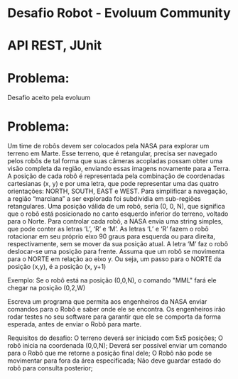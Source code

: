 # Desafio Robot - Evoluum Community
# API REST, JUnit

# Problema:
  Desafio aceito pela evoluum 
  
# Problema:

Um time de robôs devem ser colocados pela NASA para explorar um terreno em Marte.
Esse terreno, que é retangular, precisa ser navegado pelos robôs de tal forma que suas
câmeras acopladas possam obter uma visão completa da região, enviando essas imagens
novamente para a Terra.
A posição de cada robô é representada pela combinação de coordenadas cartesianas (x, y)
e por uma letra, que pode representar uma das quatro orientações: NORTH, SOUTH, EAST
e WEST. Para simplificar a navegação, a região “marciana” a ser explorada foi subdividia
em sub-regiões retangulares.
Uma posição válida de um robô, seria (0, 0, N), que significa que o robô está posicionado no
canto esquerdo inferior do terreno, voltado para o Norte.
Para controlar cada robô, a NASA envia uma string simples, que pode conter as letras ‘L’,
‘R’ e ‘M’. As letras ‘L’ e ‘R’ fazem o robô rotacionar em seu próprio eixo 90 graus para
esquerda ou para direita, respectivamente, sem se mover da sua posição atual. A letra ‘M’
faz o robô deslocar-se uma posição para frente.
Assuma que um robô se movimenta para o NORTE em relação ao eixo y. Ou seja, um
passo para o NORTE da posição (x,y), é a posição (x, y+1)

Exemplo: Se o robô está na posição (0,0,N), o comando "MML" fará ele chegar na posição
(0,2,W)


Escreva um programa que permita aos engenheiros da NASA enviar comandos para o
Robô e saber onde ele se encontra. Os engenheiros irão rodar testes no seu software para
garantir que ele se comporta da forma esperada, antes de enviar o Robô para marte.

Requisitos do desafio:
O terreno deverá ser iniciado com 5x5 posições;
O robô inicia na coordenada (0,0,N);
Deverá ser possível enviar um comando para o Robô que me retorne a posição final dele;
O Robô não pode se movimentar para fora da área especificada;
Não deve guardar estado do robô para consulta posterior;
